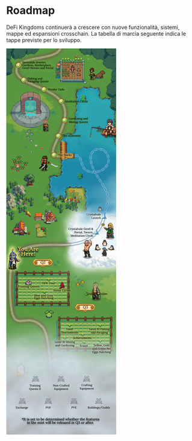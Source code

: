 # Roadmap

DeFi Kingdoms continuerà a crescere con nuove funzionalità, sistemi, mappe ed espansioni crosschain. La tabella di marcia seguente indica le tappe previste per lo sviluppo.

![](<../.gitbook/assets/Image from iOS (1).png>)
